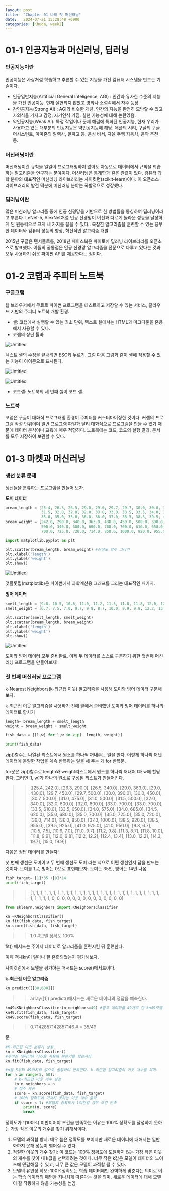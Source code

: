 ```yaml
---
layout: post
title:  "Chapter 01 나의 첫 머신러닝"
date:   2024-07-21 15:28:48 +0900
categories: [Khuda, week2]
---
```


# 01-1 인공지능과 머신러닝, 딥러닝

### 인공지능이란

인공지능은 사람처럼 학습하고 추론할 수 있는 지능을 가진 컴퓨터 시스템을 만드는 기술이다. 

- 인공일반지능(Artificial General Inteligence, AGI) : 인간과 유사한 수준의 지능을 가진 인공지능. 현재 실현되지 않았고 영화나 소설속에서 자주 등장
- 강인공지능(Strong AI) : AGI와 비슷한 개념, 인간의 지능을 완전히 모방할 수 있고 자의식을 가지고 감정, 자기인식 가짐. 실현 가능성에 대해 논란있음.
- 약인공지능(Weak AI): 특정 작업이나 문제 해결에 특화된 인공지능, 현재 우리가 사용하고 있는 대부분의 인공지능은 약인공지능에 해당. 애플의 시리, 구글의 구글 어시스턴트, 아마존의 알렉사, 알파고 등. 음성 비서, 자율 주행 자동차, 음악 추천 등.

### 머신러닝이란

머신러닝이란 규칙을 일일이 프로그래밍하지 않아도 자동으로 데이터에서 규칙을 학습하는 알고리즘을 연구하는 분야이다. 머신러닝은 통계학과 깊은 관련이 있다. 컴퓨터 과학 분야의 대표적인 머신러닝 라이브러리는 사이킷런(scikit-learn)이다. 이 오픈소스 라이브러리의 발전 덕분에 머신러닝 분야는 폭발적으로 성장했다. 

### 딥러닝이란

많은 머신러닝 알고리즘 중에 인공 신경망을 기반으로 한 방법들을 통칭하여 딥러닝이라고 부른다. LeNet-5, AlexNet처럼 인공 신경망이 이전과 다르게 놀라운 성능을 달성하게 된 원동력으로 크게 세 가지를 꼽을 수 있다.: 복잡한 알고리즘을 훈련할 수 있는 풍부한 데이터와 컴퓨터 성능의 향상, 혁신적인 알고리즘 개발. 

2015년 구글은 텐서플로를, 2018년 페이스북은 파이토치 딥러닝 라이브러리를 오픈소스로 발표했다.  이들의 공통점은 인공 신경망 알고리즘을 전문으로 다루고 있다는 것과 모두 사용하기 쉬운 파이썬 API를 제공한다는 점이다. 

# 01-2 코랩과 주피터 노트북

### 구글코랩

웹 브라우저에서 무료로 파이썬 프로그램을 테스트하고 저장할 수 있는 서비스, 클라우드 기반의 주피터 노트북 개발 환경. 

- 셀: 코랩에서 실행할 수 있는 최소 단위, 텍스트 셀에서는 HTML과 마크다운을 혼용해서 사용할 수 있다.
- 코랩의 상단 툴바

![Untitled](/assets/HW1/g1.png)

텍스트 셀의 수정을 끝내려면 ESC키 누르기.  그럼 다음 그림과 같이 셀에 적용할 수 있는 기능이 아이콘으로 표시된다.

![Untitled](/assets/HW1/g2.png)

![Untitled](/assets/HW1/g3.png)

- 코드셀: 노트북의 세 번째 셀이 코드 셀.

### 노트북

코랩은 구글이 대화식 프로그래밍 환경이 주피터를 커스터마이징한 것이다. 커렙의 프로그램 작성 단위이며 일반 프로그램 파일과 달리 대화식으로 프로그램을 만들 수 있기 때문에 데이터 분석이나 교육에 매우 적합하다. 노트북에는 코드, 코드의 실행 결과, 문서를 모두 저장하여 보관할 수 있다. 

# 01-3 마켓과 머신러닝

### 생선 분류 문제

생선들을 분류하는 프로그램을 만들어 보자.

**도미 데이터**

```python
bream_length = [25.4, 26.3, 26.5, 29.0, 29.0, 29.7, 29.7, 30.0, 30.0, 30.7, 31.0, 31.0, 
                31.5, 32.0, 32.0, 32.0, 33.0, 33.0, 33.5, 33.5, 34.0, 34.0, 34.5, 35.0, 
                35.0, 35.0, 35.0, 36.0, 36.0, 37.0, 38.5, 38.5, 39.5, 41.0, 41.0]
bream_weight = [242.0, 290.0, 340.0, 363.0, 430.0, 450.0, 500.0, 390.0, 450.0, 500.0, 475.0, 500.0, 
                500.0, 340.0, 600.0, 600.0, 700.0, 700.0, 610.0, 650.0, 575.0, 685.0, 620.0, 680.0, 
                700.0, 725.0, 720.0, 714.0, 850.0, 1000.0, 920.0, 955.0, 925.0, 975.0, 950.0]
```

```python
import matplotlib.pyplot as plt

plt.scatter(bream_length, bream_weight) #산점도 함수 그리기
plt.xlabel('length')
plt.ylabel('weight')
plt.show()

```

![Untitled](/assets/HW1/g4.png)

맷플롯립(matplotlib)은 파이썬에서 과학계산용 그래프를 그리는 대표적인 패키지. 

**빙어 데이터**

```python
smelt_length = [9.8, 10.5, 10.6, 11.0, 11.2, 11.3, 11.8, 11.8, 12.0, 12.2, 12.4, 13.0, 14.3, 15.0]
smelt_weight = [6.7, 7.5, 7.0, 9.7, 9.8, 8.7, 10.0, 9.9, 9.8, 12.2, 13.4, 12.2, 19.7, 19.9]
```

```python
plt.scatter(smelt_length, smelt_weight)
plt.scatter(bream_length, bream_weight)
plt.xlabel('length')
plt.ylabel('weight')
plt.show()
```

![Untitled](/assets/HW1/g5.png)

도미와 빙어 데이터 모두 준비완료. 이제 두 데이터를 스스로 구분하기 위한 첫번째 머신러닝 프로그램을 만들어보자!

### 첫 번째 머신러닝 프로그램

k-Nearest Neighbors(k-최근접 이웃) 알고리즘을 사용해 도미와 빙어 데이터 구분해보자. 

k-최근접 이웃 알고리즘을 사용하기 전에 앞에서 준비했던 도미와 빙어 데이터를 하나의 데이터로 합치기

```python
length= bream_length + smelt_length
weight = bream_weight + smelt_weight  

fish_data = [[l,w] for l,w in zip(  length, weight)]

print(fish_data)
```

zip()함수는 나열된 리스트에서 원소를 하나씩 꺼내주는 일을 한다. 이렇게 하나씩 꺼낸 데이터에 동일한 작업을 계속 반복하는 일을 해 주는 게 for 반복문.

for문은 zip()함수로 length와 weight리스트에서 원소를 하나씩 꺼내어 l과 w에 할당한다. 그러면 [l, w]가 하나의 원소로 구성된 리스트가 만들어진다. 


>>[[25.4, 242.0], [26.3, 290.0], [26.5, 340.0], [29.0, 363.0], [29.0, 430.0], [29.7, 450.0], [29.7, 500.0], [30.0, 390.0], [30.0, 450.0], [30.7, 500.0], [31.0, 475.0], [31.0, 500.0], [31.5, 500.0], [32.0, 340.0], [32.0, 600.0], [32.0, 600.0], [33.0, 700.0], [33.0, 700.0], [33.5, 610.0], [33.5, 650.0], [34.0, 575.0], [34.0, 685.0], [34.5, 620.0], [35.0, 680.0], [35.0, 700.0], [35.0, 725.0], [35.0, 720.0], [36.0, 714.0], [36.0, 850.0], [37.0, 1000.0], [38.5, 920.0], [38.5, 955.0], [39.5, 925.0], [41.0, 975.0], [41.0, 950.0], [9.8, 6.7], [10.5, 7.5], [10.6, 7.0], [11.0, 9.7], [11.2, 9.8], [11.3, 8.7], [11.8, 10.0], [11.8, 9.9], [12.0, 9.8], [12.2, 12.2], [12.4, 13.4], [13.0, 12.2], [14.3, 19.7], [15.0, 19.9]]

다음은 정답 데이터를 만들자!

첫 번째 생선은 도미이고 두 번째 생선도 도미 라는 식으로 어떤 생선인지 답을 만드는 것이다.  도미를 1로, 빙어는 0으로 표현해보자. 도미는 35번, 빙어는 14번 나옴. 

```python
fish_target= [1]*35 +[0]*14
print(fish_target)
```

>> [1, 1, 1, 1, 1, 1, 1, 1, 1, 1, 1, 1, 1, 1, 1, 1, 1, 1, 1, 1, 1, 1, 1, 1, 1, 1, 1, 1, 1, 1, 1, 1, 1, 1, 1, 0, 0, 0, 0, 0, 0, 0, 0, 0, 0, 0, 0, 0, 0]

```python
from sklearn.neighbors import KNeighborsClassifier

kn =KNeighborsClassifier()
kn.fit(fish_data, fish_target)
kn.score(fish_data, fish_target)
```

>>1.0 #모델 정확도 100%

fit() 메서드는 주어지 데이터로 알고리즘을 훈련시킨 뒤 훈련한다.

이제 객체kn이 얼마나 잘 훈련되었는지 평가해보자. 

사이킷런에서 모델을 평가하는 매서드는 score()메서드이다. 

**k-최근접 이웃 알고리즘**

```python
kn.predict([[30,600]])  
```

>> array([1])
predict()매서드는 새로운 데이터의 정답을 예측한다. 

```python
kn49=KNeighborsClassifier(n_neighbors=49) #참고 데이터를 49개로 한 kn49모델
kn49.fit(fish_data, fish_target)
kn49.score(fish_data, fish_target)
```

>>0.7142857142857146 # = 35/49

문

```python
#K-최근접 이웃 분류기 생성
kn = KNeighborsClassifier()
#주어진 데이터와 타깃을 사용해 분류기를 학습시킴
kn.fit(fish_data, fish_target)

#n을 5부터 49까지의 값으로 설정하여 반복한다. k-최근접 알고리즘의 이웃 개수를 의미. 
for n in range(5, 50):
    # k-최근접 이웃 개수 설정
    kn.n_neighbors = n
    # 점수 계산
    score = kn.score(fish_data, fish_target)
    # 100% 정확도에 미치지 못하는 이웃 개수 출력
    if score < 1: #모델의 정확도가 1미만일 경우 조건 만족
        print(n, score)
        break
```

정확도가 1(100%) 미만이어야 조건을 만족하는 이유는 100% 정확도를 달성하지 못하는 가장 작은 이웃의 개수를 찾기 위해서이다. 

1. 모델의 과적합 방지: 매우 높은 정확도를 보이지만 새로운 데이터에 대해서는 일반화하지 못해 성능이 떨어질 수 있다. 
2. 적절한 이웃의 개수 찾기: 이 코드는 100% 정확도에 도달하지 않는 가장 작은 이웃의 개수를 찾아 내 k값을 선택하려는 것이다. 너무 작은 k값은 모델이 데이터의 노이즈에 민감해질 수 있고, 너무 큰 값은 모델이 과적합 될 수 있다. 
3. 모델의 유연성 확보: 100%정확도는 학습 데이터에만 완벽하게 맞춘다는 의미로 이는 학습 데이터의 패턴을 지나치게 따른다는 것을 의미. 새로운 데이터에 대해 모델이 잘 작동하지 않을 가능성을 높임.
